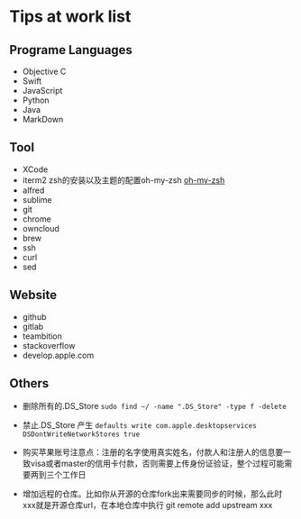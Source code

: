 # Tips at work list #

## Programe Languages ##
- Objective C
- Swift
- JavaScript
- Python
- Java
- MarkDown

## Tool ##
- XCode
- iterm2 zsh的安装以及主题的配置oh-my-zsh [oh-my-zsh](https://github.com/robbyrussell/oh-my-zsh) 
- alfred
- sublime
- git
- chrome
- owncloud
- brew
- ssh
- curl
- sed

## Website ##
- github
- gitlab
- teambition
- stackoverflow
- develop.apple.com

## Others ##
* 删除所有的.DS_Store		`sudo find ~/ -name ".DS_Store" -type f -delete`
* 禁止.DS_Store 产生		`defaults write com.apple.desktopservices DSDontWriteNetworkStores true`

* 购买苹果账号注意点：注册的名字使用真实姓名，付款人和注册人的信息要一致visa或者master的信用卡付款，否则需要上传身份证验证，整个过程可能需要两到三个工作日

* 增加远程的仓库。比如你从开源的仓库fork出来需要同步的时候，那么此时xxx就是开源仓库url，在本地仓库中执行 git remote add upstream xxx